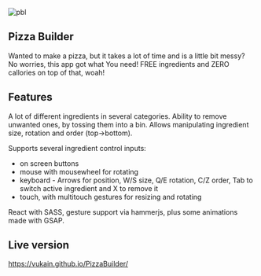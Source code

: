 ![pbl](https://user-images.githubusercontent.com/55598879/166116232-7e5038cb-9f89-4308-ad59-83e5da5e584c.jpg)

## Pizza Builder

Wanted to make a pizza, but it takes a lot of time and is a little bit messy?
No worries, this app got what You need!
FREE ingredients and ZERO callories on top of that, woah!

## Features

A lot of different ingredients in several categories.
Ability to remove unwanted ones, by tossing them into a bin.
Allows manipulating ingredient size, rotation and order (top->bottom).

Supports several ingredient control inputs:
- on screen buttons
- mouse with mousewheel for rotating
- keyboard - Arrows for position, W/S size, Q/E rotation, C/Z order, Tab to switch active ingredient and X to remove it
- touch, with multitouch gestures for resizing and rotating

React with SASS, gesture support via hammerjs, plus some animations made with GSAP.

## Live version

https://vukain.github.io/PizzaBuilder/
